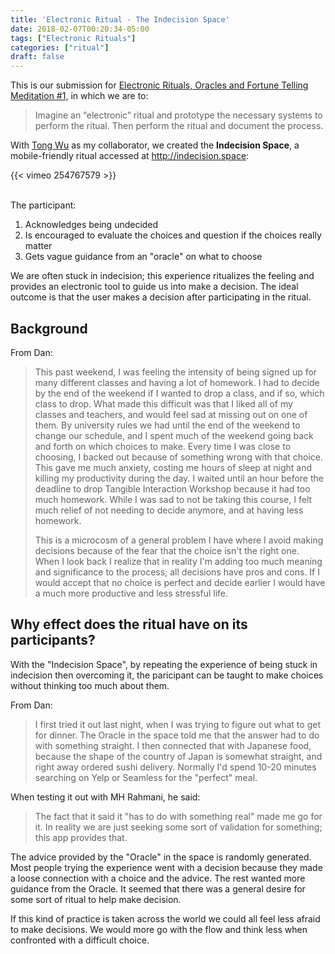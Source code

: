 ```yaml
---
title: 'Electronic Ritual - The Indecision Space'
date: 2018-02-07T00:20:34-05:00
tags: ["Electronic Rituals"]
categories: ["ritual"]
draft: false
---
```


This is our submission for [Electronic Rituals, Oracles and Fortune Telling](http://eroft.decontextualize.com/) [Meditation #1,](http://eroft.decontextualize.com/schedule#meditation-1-assigned) 
in which we are to:

  > Imagine an “electronic” ritual and prototype the necessary systems to perform the ritual. Then perform the ritual and document the process.


With [Tong Wu](http://tongwu.io/) as my collaborator, we created the **Indecision Space**, a mobile-friendly ritual accessed at http://indecision.space:

{{< vimeo 254767579 >}}

<br/>
The participant:

1. Acknowledges being undecided
2. Is encouraged to evaluate the choices and question if the choices really matter
3. Gets vague guidance from an "oracle" on what to choose


We are often stuck in indecision; this experience ritualizes the feeling and provides an electronic tool to guide us into make a decision.
The ideal outcome is that the user makes a decision after participating in the ritual.

## Background

From Dan:

>This past weekend, I was feeling the intensity of being signed up for many different classes and having a lot of homework.
>I had to decide by the end of the weekend if I wanted to drop a class, and if so, which class to drop. What made this difficult
>was that I liked all of my classes and teachers, and would feel sad at missing out on one of them.
>By university rules we had until the end of the weekend to change our schedule, and I spent much of the weekend going back and forth
>on which choices to make.  Every time I was close to choosing, I backed out because of something wrong with that choice.  This gave me much anxiety, costing me 
>hours of sleep at night and killing my productivity during the day.  I waited until an hour before the deadline to drop Tangible Interaction Workshop because
>it had too much homework.  While I was sad to not be taking this course, I felt much relief of not needing to decide anymore, and at having less homework.
>
>This is a microcosm of a general problem I have where I avoid making decisions because of the fear that the choice isn't the right one. 
>When I look back I realize that in reality I'm adding too much meaning and significance to the process; all decisions have pros and cons. 
>If I would accept that no choice is perfect and decide earlier I would have a much more productive and less stressful life.

## Why effect does the ritual have on its participants?

With the "Indecision Space", by repeating the experience of being stuck in indecision then overcoming it,
the paricipant can be taught to make choices without thinking too much about them.

From Dan:

> I first tried it out last night, when I was trying to figure out what to get for dinner.
> The Oracle in the space told me that the answer had to do with something straight.
> I then connected that with Japanese food, because the shape of the country of Japan is somewhat straight,
> and right away ordered sushi delivery.  Normally I'd spend 10-20 minutes searching on Yelp or Seamless for the "perfect" meal.

When testing it out with MH Rahmani, he said:

> The fact that it said it "has to do with something real" made me go for it. In reality we are just seeking some sort of validation for something; this app provides that.

The advice provided by the "Oracle" in the space is randomly generated. Most people trying the experience went with a decision because they made a loose connection with a choice and the advice.
The rest wanted more guidance from the Oracle.  It seemed that there was a general desire for some sort of ritual to help make decision.

If this kind of practice is taken across the world we could all feel less afraid to make decisions.  We would more go with the flow
and think less when confronted with a difficult choice.
